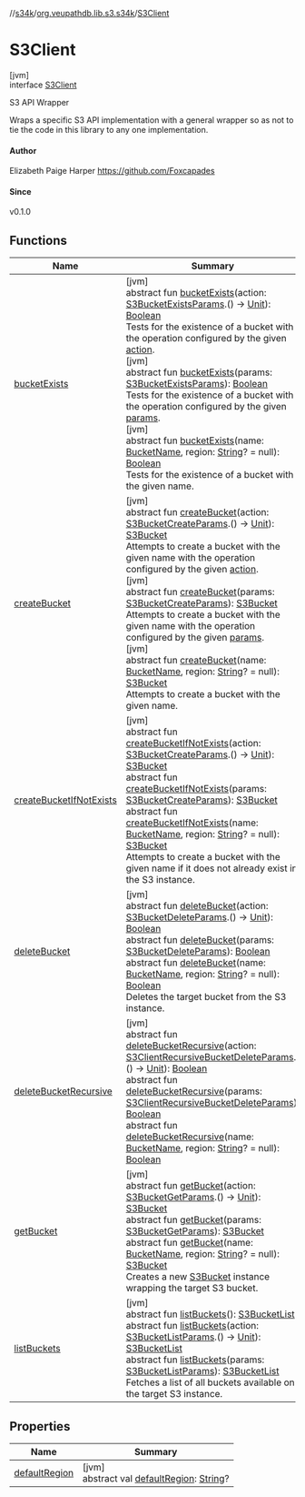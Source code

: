 //[s34k](../../../index.md)/[org.veupathdb.lib.s3.s34k](../index.md)/[S3Client](index.md)

# S3Client

[jvm]\
interface [S3Client](index.md)

S3 API Wrapper

Wraps a specific S3 API implementation with a general wrapper so as not to tie the code in this library to any one implementation.

#### Author

Elizabeth Paige Harper https://github.com/Foxcapades

#### Since

v0.1.0

## Functions

| Name | Summary |
|---|---|
| [bucketExists](bucket-exists.md) | [jvm]<br>abstract fun [bucketExists](bucket-exists.md)(action: [S3BucketExistsParams](../../org.veupathdb.lib.s3.s34k.requests.client/-s3-bucket-exists-params/index.md).() -&gt; [Unit](https://kotlinlang.org/api/latest/jvm/stdlib/kotlin/-unit/index.html)): [Boolean](https://kotlinlang.org/api/latest/jvm/stdlib/kotlin/-boolean/index.html)<br>Tests for the existence of a bucket with the operation configured by the given [action](bucket-exists.md).<br>[jvm]<br>abstract fun [bucketExists](bucket-exists.md)(params: [S3BucketExistsParams](../../org.veupathdb.lib.s3.s34k.requests.client/-s3-bucket-exists-params/index.md)): [Boolean](https://kotlinlang.org/api/latest/jvm/stdlib/kotlin/-boolean/index.html)<br>Tests for the existence of a bucket with the operation configured by the given [params](bucket-exists.md).<br>[jvm]<br>abstract fun [bucketExists](bucket-exists.md)(name: [BucketName](../../org.veupathdb.lib.s3.s34k.fields/-bucket-name/index.md), region: [String](https://kotlinlang.org/api/latest/jvm/stdlib/kotlin/-string/index.html)? = null): [Boolean](https://kotlinlang.org/api/latest/jvm/stdlib/kotlin/-boolean/index.html)<br>Tests for the existence of a bucket with the given name. |
| [createBucket](create-bucket.md) | [jvm]<br>abstract fun [createBucket](create-bucket.md)(action: [S3BucketCreateParams](../../org.veupathdb.lib.s3.s34k.requests.client/-s3-bucket-create-params/index.md).() -&gt; [Unit](https://kotlinlang.org/api/latest/jvm/stdlib/kotlin/-unit/index.html)): [S3Bucket](../../org.veupathdb.lib.s3.s34k.response.bucket/-s3-bucket/index.md)<br>Attempts to create a bucket with the given name with the operation configured by the given [action](create-bucket.md).<br>[jvm]<br>abstract fun [createBucket](create-bucket.md)(params: [S3BucketCreateParams](../../org.veupathdb.lib.s3.s34k.requests.client/-s3-bucket-create-params/index.md)): [S3Bucket](../../org.veupathdb.lib.s3.s34k.response.bucket/-s3-bucket/index.md)<br>Attempts to create a bucket with the given name with the operation configured by the given [params](create-bucket.md).<br>[jvm]<br>abstract fun [createBucket](create-bucket.md)(name: [BucketName](../../org.veupathdb.lib.s3.s34k.fields/-bucket-name/index.md), region: [String](https://kotlinlang.org/api/latest/jvm/stdlib/kotlin/-string/index.html)? = null): [S3Bucket](../../org.veupathdb.lib.s3.s34k.response.bucket/-s3-bucket/index.md)<br>Attempts to create a bucket with the given name. |
| [createBucketIfNotExists](create-bucket-if-not-exists.md) | [jvm]<br>abstract fun [createBucketIfNotExists](create-bucket-if-not-exists.md)(action: [S3BucketCreateParams](../../org.veupathdb.lib.s3.s34k.requests.client/-s3-bucket-create-params/index.md).() -&gt; [Unit](https://kotlinlang.org/api/latest/jvm/stdlib/kotlin/-unit/index.html)): [S3Bucket](../../org.veupathdb.lib.s3.s34k.response.bucket/-s3-bucket/index.md)<br>abstract fun [createBucketIfNotExists](create-bucket-if-not-exists.md)(params: [S3BucketCreateParams](../../org.veupathdb.lib.s3.s34k.requests.client/-s3-bucket-create-params/index.md)): [S3Bucket](../../org.veupathdb.lib.s3.s34k.response.bucket/-s3-bucket/index.md)<br>abstract fun [createBucketIfNotExists](create-bucket-if-not-exists.md)(name: [BucketName](../../org.veupathdb.lib.s3.s34k.fields/-bucket-name/index.md), region: [String](https://kotlinlang.org/api/latest/jvm/stdlib/kotlin/-string/index.html)? = null): [S3Bucket](../../org.veupathdb.lib.s3.s34k.response.bucket/-s3-bucket/index.md)<br>Attempts to create a bucket with the given name if it does not already exist in the S3 instance. |
| [deleteBucket](delete-bucket.md) | [jvm]<br>abstract fun [deleteBucket](delete-bucket.md)(action: [S3BucketDeleteParams](../../org.veupathdb.lib.s3.s34k.requests.client/-s3-bucket-delete-params/index.md).() -&gt; [Unit](https://kotlinlang.org/api/latest/jvm/stdlib/kotlin/-unit/index.html)): [Boolean](https://kotlinlang.org/api/latest/jvm/stdlib/kotlin/-boolean/index.html)<br>abstract fun [deleteBucket](delete-bucket.md)(params: [S3BucketDeleteParams](../../org.veupathdb.lib.s3.s34k.requests.client/-s3-bucket-delete-params/index.md)): [Boolean](https://kotlinlang.org/api/latest/jvm/stdlib/kotlin/-boolean/index.html)<br>abstract fun [deleteBucket](delete-bucket.md)(name: [BucketName](../../org.veupathdb.lib.s3.s34k.fields/-bucket-name/index.md), region: [String](https://kotlinlang.org/api/latest/jvm/stdlib/kotlin/-string/index.html)? = null): [Boolean](https://kotlinlang.org/api/latest/jvm/stdlib/kotlin/-boolean/index.html)<br>Deletes the target bucket from the S3 instance. |
| [deleteBucketRecursive](delete-bucket-recursive.md) | [jvm]<br>abstract fun [deleteBucketRecursive](delete-bucket-recursive.md)(action: [S3ClientRecursiveBucketDeleteParams](../../org.veupathdb.lib.s3.s34k.requests.bucket.recursive/-s3-client-recursive-bucket-delete-params/index.md).() -&gt; [Unit](https://kotlinlang.org/api/latest/jvm/stdlib/kotlin/-unit/index.html)): [Boolean](https://kotlinlang.org/api/latest/jvm/stdlib/kotlin/-boolean/index.html)<br>abstract fun [deleteBucketRecursive](delete-bucket-recursive.md)(params: [S3ClientRecursiveBucketDeleteParams](../../org.veupathdb.lib.s3.s34k.requests.bucket.recursive/-s3-client-recursive-bucket-delete-params/index.md)): [Boolean](https://kotlinlang.org/api/latest/jvm/stdlib/kotlin/-boolean/index.html)<br>abstract fun [deleteBucketRecursive](delete-bucket-recursive.md)(name: [BucketName](../../org.veupathdb.lib.s3.s34k.fields/-bucket-name/index.md), region: [String](https://kotlinlang.org/api/latest/jvm/stdlib/kotlin/-string/index.html)? = null): [Boolean](https://kotlinlang.org/api/latest/jvm/stdlib/kotlin/-boolean/index.html) |
| [getBucket](get-bucket.md) | [jvm]<br>abstract fun [getBucket](get-bucket.md)(action: [S3BucketGetParams](../../org.veupathdb.lib.s3.s34k.requests.client/-s3-bucket-get-params/index.md).() -&gt; [Unit](https://kotlinlang.org/api/latest/jvm/stdlib/kotlin/-unit/index.html)): [S3Bucket](../../org.veupathdb.lib.s3.s34k.response.bucket/-s3-bucket/index.md)<br>abstract fun [getBucket](get-bucket.md)(params: [S3BucketGetParams](../../org.veupathdb.lib.s3.s34k.requests.client/-s3-bucket-get-params/index.md)): [S3Bucket](../../org.veupathdb.lib.s3.s34k.response.bucket/-s3-bucket/index.md)<br>abstract fun [getBucket](get-bucket.md)(name: [BucketName](../../org.veupathdb.lib.s3.s34k.fields/-bucket-name/index.md), region: [String](https://kotlinlang.org/api/latest/jvm/stdlib/kotlin/-string/index.html)? = null): [S3Bucket](../../org.veupathdb.lib.s3.s34k.response.bucket/-s3-bucket/index.md)<br>Creates a new [S3Bucket](../../org.veupathdb.lib.s3.s34k.response.bucket/-s3-bucket/index.md) instance wrapping the target S3 bucket. |
| [listBuckets](list-buckets.md) | [jvm]<br>abstract fun [listBuckets](list-buckets.md)(): [S3BucketList](../../org.veupathdb.lib.s3.s34k.response/-s3-bucket-list/index.md)<br>abstract fun [listBuckets](list-buckets.md)(action: [S3BucketListParams](../../org.veupathdb.lib.s3.s34k.requests.client/-s3-bucket-list-params/index.md).() -&gt; [Unit](https://kotlinlang.org/api/latest/jvm/stdlib/kotlin/-unit/index.html)): [S3BucketList](../../org.veupathdb.lib.s3.s34k.response/-s3-bucket-list/index.md)<br>abstract fun [listBuckets](list-buckets.md)(params: [S3BucketListParams](../../org.veupathdb.lib.s3.s34k.requests.client/-s3-bucket-list-params/index.md)): [S3BucketList](../../org.veupathdb.lib.s3.s34k.response/-s3-bucket-list/index.md)<br>Fetches a list of all buckets available on the target S3 instance. |

## Properties

| Name | Summary |
|---|---|
| [defaultRegion](default-region.md) | [jvm]<br>abstract val [defaultRegion](default-region.md): [String](https://kotlinlang.org/api/latest/jvm/stdlib/kotlin/-string/index.html)? |
